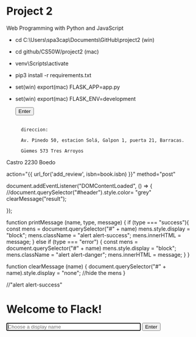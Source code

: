 # Project 2

Web Programming with Python and JavaScript

- cd C:\Users\spa3cap\Documents\GitHub\project2 (win)
- cd github/CS50W/project2 (mac)
- venv\Scripts\activate
- pip3 install -r requirements.txt
- set(win) export(mac) FLASK_APP=app.py
- set(win) export(mac) FLASK_ENV=development







     <button class="btn btn-primary" id="enter"> Enter </button>
        <br> <br>
        <p id="text"> </p>



        direccion:

        Av. Pinedo 50, estacion Solá, Galpon 1, puerta 21, Barracas.

        Güemes 573 Tres Arroyos

Castro 2230 Boedo



action="{{ url_for('add_review', isbn=book.isbn) }}" method="post"



 <div class="alert alert-danger" id="result"> </div>



document.addEventListener("DOMContentLoaded", () => {
    //document.querySelector("#header").style.color= "grey"
    clearMessage("result");

});



function printMessage (name, type, message) {
    if (type === "success"){
        const mens = document.querySelector("#" + name)
        mens.style.display = "block";
        mens.className = "alert alert-success";
        mens.innerHTML = message;
    } else if (type === "error") {
        const mens = document.querySelector("#" + name)
        mens.style.display = "block";
        mens.className = "alert alert-danger";
        mens.innerHTML = message;
    }
}

function clearMessage (name)
{
    document.querySelector("#" + name).style.display = "none"; //hide the mens
}

//"alert alert-success"




 <div id="login" class="container pt-4">
        <h1 id="header"> Welcome to Flack! </h1>
        <div class="form-inline bt-3">
            <input class="form-control mt-3" id="displayName" name="displayName" autocomplete="off" autofocus
                    placeholder="Choose a display name" type="text" style="width: 70%;">
            <input class="btn btn-primary mt-3 ml-3" id="enter" type="submit" value="Enter">
        </div>
    </div>
